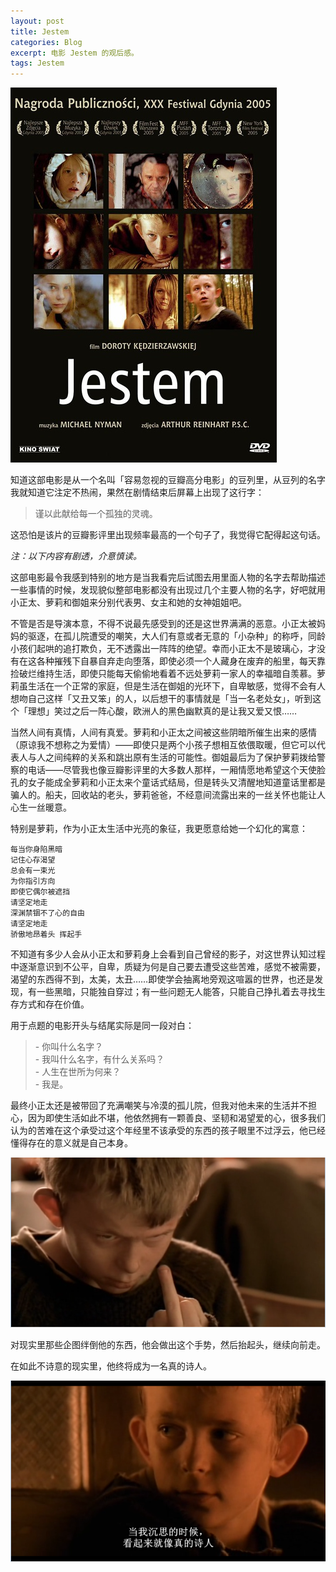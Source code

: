 ```yaml
---
layout: post
title: Jestem
categories: Blog
excerpt: 电影 Jestem 的观后感。
tags: Jestem
---
```


![Jestem 的海报](/images/blog/jestem.jpg)

知道这部电影是从一个名叫「容易忽视的豆瓣高分电影」的豆列里，从豆列的名字我就知道它注定不热闹，果然在剧情结束后屏幕上出现了这行字：

> 谨以此献给每一个孤独的灵魂。

这恐怕是该片的豆瓣影评里出现频率最高的一个句子了，我觉得它配得起这句话。

*注：以下内容有剧透，介意慎读。*

这部电影最令我感到特别的地方是当我看完后试图去用里面人物的名字去帮助描述一些事情的时候，发现貌似整部电影都没有出现过几个主要人物的名字，好吧就用小正太、萝莉和御姐来分别代表男、女主和她的女神姐姐吧。

不管是否是导演本意，不得不说最先感受到的还是这世界满满的恶意。小正太被妈妈的驱逐，在孤儿院遭受的嘲笑，大人们有意或者无意的「小杂种」的称呼，同龄小孩们起哄的追打欺负，无不透露出一阵阵的绝望。幸而小正太不是玻璃心，才没有在这各种摧残下自暴自弃走向堕落，即使必须一个人藏身在废弃的船里，每天靠捡破烂维持生活，即使只能每天偷偷地看着不远处萝莉一家人的幸福暗自羡慕。萝莉虽生活在一个正常的家庭，但是生活在御姐的光环下，自卑敏感，觉得不会有人想吻自己这样「又丑又笨」的人，以后想干的事情就是「当一名老处女」，听到这个「理想」笑过之后一阵心酸，欧洲人的黑色幽默真的是让我又爱又恨……

当然人间有真情，人间有真爱。萝莉和小正太之间被这些阴暗所催生出来的感情（原谅我不想称之为爱情）——即使只是两个小孩子想相互依偎取暖，但它可以代表人与人之间纯粹的关系和跳出原有生活的可能性。御姐最后为了保护萝莉拨给警察的电话——尽管我也像豆瓣影评里的大多数人那样，一厢情愿地希望这个天使脸孔的女子能成全萝莉和小正太来个童话式结局，但是转头又清醒地知道童话里都是骗人的。船夫，回收站的老头，萝莉爸爸，不经意间流露出来的一丝关怀也能让人心生一丝暖意。

特别是萝莉，作为小正太生活中光亮的象征，我更愿意给她一个幻化的寓意：

```
每当你身陷黑暗
记住心存渴望
总会有一束光
为你指引方向
即使它偶尔被遮挡
请坚定地走
深渊禁锢不了心的自由
请坚定地走
骄傲地昂着头 挥起手
```

不知道有多少人会从小正太和萝莉身上会看到自己曾经的影子，对这世界认知过程中逐渐意识到不公平，自卑，质疑为何是自己要去遭受这些苦难，感觉不被需要，渴望的东西得不到，太美，太丑……即使学会抽离地旁观这喧嚣的世界，也还是发现，有一些黑暗，只能独自穿过；有一些问题无人能答，只能自己挣扎着去寻找生存方式和存在价值。

用于点题的电影开头与结尾实际是同一段对白：

> \- 你叫什么名字？  
> \- 我叫什么名字，有什么关系吗？  
> \- 人生在世所为何来？  
> \- 我是。

最终小正太还是被带回了充满嘲笑与冷漠的孤儿院，但我对他未来的生活并不担心，因为即使生活如此不堪，他依然拥有一颗善良、坚韧和渴望爱的心，很多我们认为的苦难在这个承受过这个年经里不该承受的东西的孩子眼里不过浮云，他已经懂得存在的意义就是自己本身。

![Jestem 之鄙视手势](/images/blog/jestem-bs.png)

对现实里那些企图绊倒他的东西，他会做出这个手势，然后抬起头，继续向前走。

在如此不诗意的现实里，他终将成为一名真的诗人。

![Jestem 诗人](/images/blog/jestem-poem.png)
